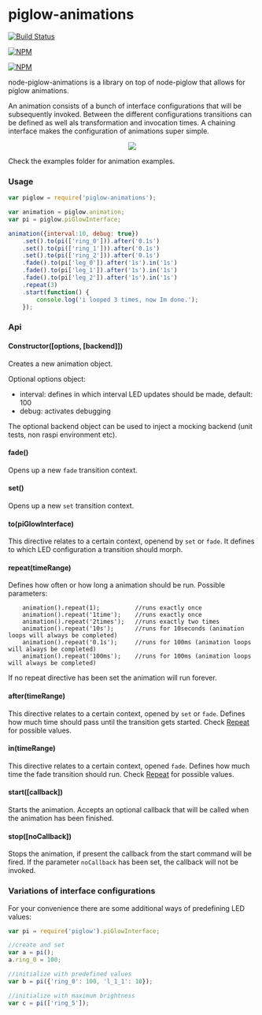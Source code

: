 # piglow-animations

[![Build Status](https://travis-ci.org/zaphod1984/node-piglow-animations.png)](https://travis-ci.org/zaphod1984/node-piglow-animations)

[![NPM](https://nodei.co/npm/piglow-animations.png)](https://nodei.co/npm/piglow-animations/)

[![NPM](https://nodei.co/npm-dl/piglow-animations.png?months=3)](https://nodei.co/npm/piglow-animations/)

node-piglow-animations is a library on top of node-piglow that allows for piglow animations.

An animation consists of a bunch of interface configurations that will be subsequently invoked.
Between the different configurations transitions can be defined as well als transformation and invocation times.
A chaining interface makes the configuration of animations super simple.

<p align="center">
    <img src="https://raw.github.com/zaphod1984/node-piglow-animations/master/pics/animation.jpg" />
</p>

Check the examples folder for animation examples.

### Usage
````javascript
var piglow = require('piglow-animations');

var animation = piglow.animation;
var pi = piglow.piGlowInterface;

animation({interval:10, debug: true})
    .set().to(pi(['ring_0'])).after('0.1s')
    .set().to(pi(['ring_1'])).after('0.1s')
    .set().to(pi(['ring_2'])).after('0.1s')
    .fade().to(pi['leg_0']).after('1s').in('1s')
    .fade().to(pi['leg_1']).after('1s').in('1s')
    .fade().to(pi['leg_2']).after('1s').in('1s')
    .repeat(3)
    .start(function() {
        console.log('i looped 3 times, now Im done.');
    });
````

### Api

#### Constructor([options, [backend]])
Creates a new animation object.

Optional options object:
  * interval: defines in which interval LED updates should be made, default: 100
  * debug: activates debugging

The optional backend object can be used to inject a mocking backend (unit tests, non raspi environment etc).

#### fade()
Opens up a new `fade` transition context.

#### set()
Opens up a new `set` transition context.

#### to(piGlowInterface)
This directive relates to a certain context, openend by `set` or `fade`.
It defines to which LED configuration a transition should morph.

#### repeat(timeRange)
Defines how often or how long a animation should be run.
Possible parameters:
````javacript
    animation().repeat(1);          //runs exactly once
    animation().repeat('1time');    //runs exactly once
    animation().repeat('2times');   //runs exactly two times
    animation().repeat('10s');      //runs for 10seconds (animation loops will always be completed)
    animation().repeat('0.1s');     //runs for 100ms (animation loops will always be completed)
    animation().repeat('100ms');    //runs for 100ms (animation loops will always be completed)
````

If no repeat directive has been set the animation will run forever.

#### after(timeRange)
This directive relates to a certain context, opened by `set` or `fade`.
Defines how much time should pass until the transition gets started.
Check [Repeat](#repeat) for possible values.

#### in(timeRange)
This directive relates to a certain context, opened `fade`.
Defines how much time the fade transition should run.
Check [Repeat](#repeat) for possible values.

#### start([callback])
Starts the animation.
Accepts an optional callback that will be called when the animation has been finished.

#### stop([noCallback])
Stops the animation, if present the callback from the start command will be fired.
If the parameter `noCallback` has been set, the callback will not be invoked.

### Variations of interface configurations
For your convenience there are some additional ways of predefining LED values:

````javascript
var pi = require('piglow').piGlowInterface;

//create and set
var a = pi();
a.ring_0 = 100;

//initialize with predefined values
var b = pi({'ring_0': 100, 'l_1_1': 10});

//initialize with maximum brightness
var c = pi(['ring_5']);
````